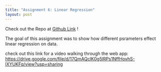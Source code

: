 ```yaml
---
title: "Assignment 6: Linear Regression"
layout: post
---
```


Check out the Repo at [Github Link] !

The goal of this assignment was to show how different psrameters effect linear regression on data.

check out this link for a video walking through the web app: https://drive.google.com/file/d/17QmAQclK0g5lRPs1NffHovhS-lXYUKFq/view?usp=sharing


[Github Link]: https://github.com/jniss1/jniss-assignment-6.git
